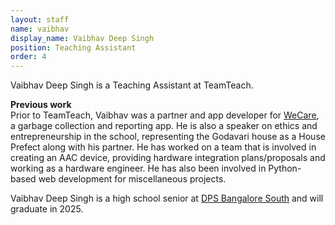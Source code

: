 ```yaml
---
layout: staff
name: vaibhav
display_name: Vaibhav Deep Singh
position: Teaching Assistant
order: 4
---
```


<div>
<p>Vaibhav Deep Singh is a Teaching Assistant at TeamTeach.</p>

<p>
<b>Previous work</b><br>
Prior to TeamTeach, Vaibhav was a partner and app developer for <a href="https://www.linkedin.com/company/wecare-trashtroops">WeCare</a>, a garbage collection and reporting app. He is also a speaker on ethics and entrepreneurship in the school, representing the Godavari house as a House Prefect along with his partner. He has worked on a team that is involved in creating an AAC device, providing hardware integration plans/proposals and working as a hardware engineer. He has also been involved in Python-based web development for miscellaneous projects.
</p>
</div>


<div>
Vaibhav Deep Singh is a high school senior at <a href="https://south.dpsbangalore.edu.in" target="_blank">DPS Bangalore South</a> and will graduate in 2025.
</div>